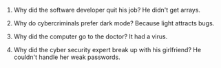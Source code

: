 1. Why did the software developer quit his job? He didn't get arrays.

2. Why do cybercriminals prefer dark mode? Because light attracts bugs.

3. Why did the computer go to the doctor? It had a virus.

4. Why did the cyber security expert break up with his girlfriend? He couldn't handle her weak passwords.
